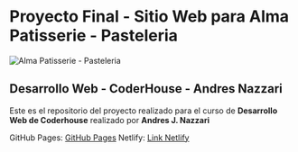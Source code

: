# **Proyecto Final - Sitio Web para Alma Patisserie - Pasteleria**

![Alma Patisserie - Pasteleria](https://almapatisserie.netlify.app/assets/img/logo.jpg)
## Desarrollo Web - CoderHouse - Andres Nazzari

Este es el repositorio del proyecto realizado para el curso de **Desarrollo Web de Coderhouse** realizado por **Andres J. Nazzari**

GitHub Pages: [GitHub Pages](https://andresnazzari.github.io/almapatisserie/)
Netlify: [Link Netlify](https://almapatisserie.netlify.app/)

